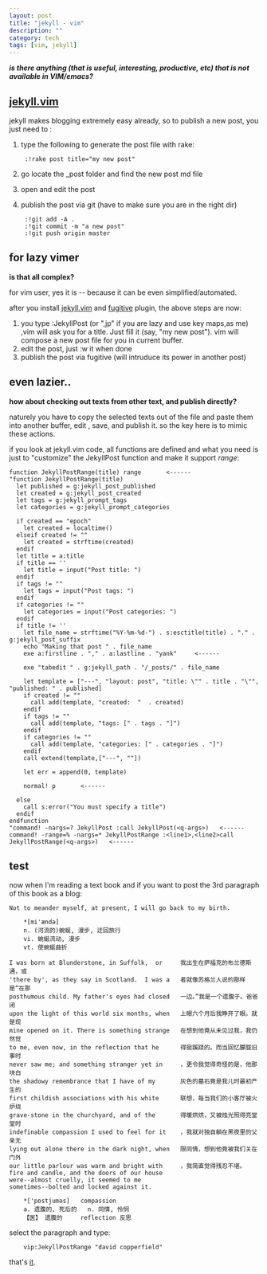 ```yaml
---
layout: post
title: "jekyll - vim"
description: ""
category: tech
tags: [vim, jekyll]
---
```


***is there anything (that is useful, interesting, productive, etc) that is not
available in VIM/emacs?***

## [jekyll.vim](https://github.com/csexton/jekyll.vim/)

jekyll makes blogging extremely easy already, so to publish a new post, you
just need to :

1. type the following to generate the post file with rake:

        :!rake post title="my new post"

2. go locate the \_post folder and find the new post md file
3. open and edit the post
4. publish the post via git (have to make sure you are in the right dir)

        :!git add -A .
        :!git commit -m "a new post"
        :!git push origin master

## for lazy vimer
**is that all complex?**

for vim user, yes it is -- because it can be even simplified/automated.

after you install [jekyll.vim](https://github.com/csexton/jekyll.vim/) and
[fugitive](https://github.com/tpope/vim-fugitive) plugin, the above steps are
now:

1. you type :JekyllPost (or ",jp" if you are lazy and use key maps,as me) ,vim
   will ask you for a title. Just fill it (say, "my new post"). vim will compose
   a new post file for you in current buffer.
2. edit the post, just :w it when done
3. publish the post via fugitive (will intruduce its power in another post)

## even lazier..

**how about checking out texts from other text, and publish directly?**

naturely you have to copy the selected texts out of the file and paste them into
another buffer, edit , save, and publish it. so the key here is to mimic these
actions.

if you look at jekyll.vim code, all functions are defined and what you need is
just to "customize" the JekyllPost function and make it support *range*:


    function JekyllPostRange(title) range       <------
    "function JekyllPostRange(title)
      let published = g:jekyll_post_published
      let created = g:jekyll_post_created
      let tags = g:jekyll_prompt_tags
      let categories = g:jekyll_prompt_categories

      if created == "epoch"
        let created = localtime() 
      elseif created != ""
        let created = strftime(created)
      endif
      let title = a:title
      if title == ''
        let title = input("Post title: ")
      endif
      if tags != ""
        let tags = input("Post tags: ")
      endif
      if categories != ""
        let categories = input("Post categories: ")
      endif
      if title != ''
        let file_name = strftime("%Y-%m-%d-") . s:esctitle(title) . "." . g:jekyll_post_suffix
        echo "Making that post " . file_name
        exe a:firstline . "," . a:lastline . "yank"     <------

        exe "tabedit " . g:jekyll_path . "/_posts/" . file_name

        let template = ["---", "layout: post", "title: \"" . title . "\"", "published: " . published]
        if created != ""
          call add(template, "created:  "  . created)
        endif
        if tags != ""
          call add(template, "tags: [" . tags . "]")
        endif
        if categories != ""
          call add(template, "categories: [" . categories . "]")
        endif
        call extend(template,["---", ""])

        let err = append(0, template)

        normal! p       <------

      else
        call s:error("You must specify a title")
      endif
    endfunction
    "command! -nargs=? JekyllPost :call JekyllPost(<q-args>)   <------
    command! -range=% -nargs=* JekyllPostRange :<line1>,<line2>call JekyllPostRange(<q-args>)   <------


## test

now when I'm reading a text book and if you want to post the 3rd paragraph of
this book as a blog:
 
    Not to meander myself, at present, I will go back to my birth.

        *[mi'ændә]
        n. (河流的)蜿蜒, 漫步, 迂回旅行
        vi. 蜿蜒流动, 漫步
        vt. 使蜿蜒曲折

    I was born at Blunderstone, in Suffolk,  or 	我出生在萨福克的布兰德斯通，或
    'there by', as they say in Scotland.  I was a   者就像苏格兰人说的那样是“在那
    posthumous child. My father's eyes had closed   一边。”我是一个遗腹子。爸爸闭
    upon the light of this world six months, when   上眼六个月后我睁开了眼。就是现
    mine opened on it. There is something strange   在想到他竟从未见过我，我仍然觉
    to me, even now, in the reflection that he      得挺蹊跷的。而当回忆朦胧旧事时
    never saw me; and something stranger yet in     ，更令我觉得奇怪的是，他那块白
    the shadowy remembrance that I have of my       灰色的墓石竟是我儿时最初产生的
    first childish associations with his white      联想，每当我们的小客厅被火炉烧
    grave-stone in the churchyard, and of the       得暖烘烘，又被烛光照得亮堂堂时
    indefinable compassion I used to feel for it    ，我就对独自躺在黑夜里的父亲无
    lying out alone there in the dark night, when   限同情，想到他竟被我们关在门外
    our little parlour was warm and bright with     ，我简直觉得残忍不堪。
    fire and candle, and the doors of our house
    were--almost cruelly, it seemed to me
    sometimes--bolted and locked against it.

        *['pɒstjumәs] 	compassion
        a. 遗腹的, 死后的   n. 同情, 怜悯
        【医】 遗腹的 	reflection 反思

select the paragraph and type:

        vip:JekyllPostRange "david copperfield"

that's [it](http://pinggit.github.com/2013/02/17/david-copperfield/).

